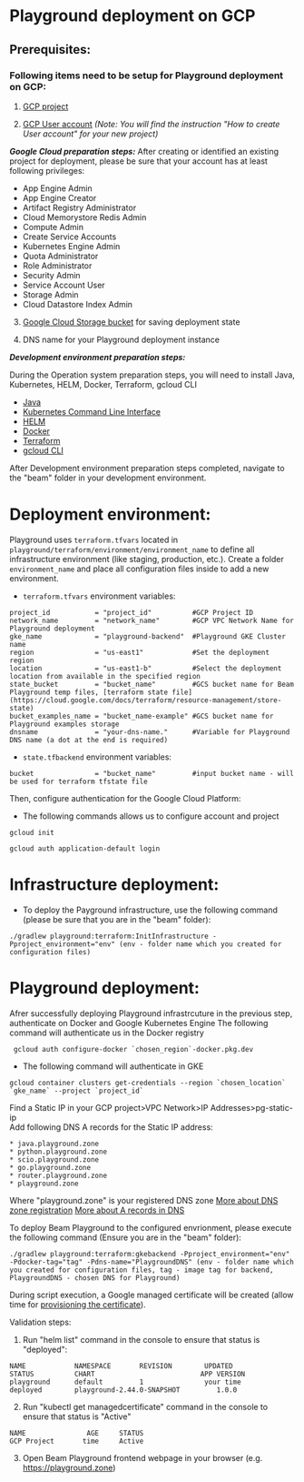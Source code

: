 <!--
    Licensed to the Apache Software Foundation (ASF) under one
    or more contributor license agreements.  See the NOTICE file
    distributed with this work for additional information
    regarding copyright ownership.  The ASF licenses this file
    to you under the Apache License, Version 2.0 (the
    "License"); you may not use this file except in compliance
    with the License.  You may obtain a copy of the License at

      http://www.apache.org/licenses/LICENSE-2.0

    Unless required by applicable law or agreed to in writing,
    software distributed under the License is distributed on an
    "AS IS" BASIS, WITHOUT WARRANTIES OR CONDITIONS OF ANY
    KIND, either express or implied.  See the License for the
    specific language governing permissions and limitations
    under the License.
-->
# Playground deployment on GCP

## Prerequisites:

### Following items need to be setup for Playground deployment on GCP:
1. [GCP project](https://cloud.google.com/)

2. [GCP User account](https://cloud.google.com/appengine/docs/standard/access-control?tab=python) _(Note: You will find the instruction "How to create User account" for your new project)_

***Google Cloud preparation steps:***
After creating or identified an existing project for deployment, please be sure that your account has at least following privileges:
   - App Engine Admin
   - App Engine Creator
   - Artifact Registry Administrator
   - Cloud Memorystore Redis Admin
   - Compute Admin
   - Create Service Accounts
   - Kubernetes Engine Admin
   - Quota Administrator
   - Role Administrator
   - Security Admin
   - Service Account User
   - Storage Admin
   - Cloud Datastore Index Admin

3. [Google Cloud Storage bucket](https://cloud.google.com/storage/docs/creating-buckets) for saving deployment state

4. DNS name for your Playground deployment instance

***Development environment preparation steps:***

During the Operation system preparation steps, you will need to install Java, Kubernetes, HELM, Docker, Terraform, gcloud CLI

* [Java](https://adoptopenjdk.net/)
* [Kubernetes Command Line Interface](https://kubernetes.io/docs/tasks/tools/install-kubectl-linux/)
* [HELM](https://helm.sh/docs/intro/install/)
* [Docker](https://docs.docker.com/engine/install/)
* [Terraform](https://www.terraform.io/downloads)
* [gcloud CLI](https://cloud.google.com/sdk/docs/install-sdk)

After Development environment preparation steps completed, navigate to the "beam" folder in your development environment.

# Deployment environment:
Playground uses `terraform.tfvars` located in `playground/terraform/environment/environment_name` to define all infrastructure environment (like staging, production, etc.). Create a folder `environment_name` and place all configuration files inside to add a new environment.

* `terraform.tfvars` environment variables:
```
project_id           = "project_id"          #GCP Project ID
network_name         = "network_name"        #GCP VPC Network Name for Playground deployment
gke_name             = "playground-backend"  #Playground GKE Cluster name
region               = "us-east1"            #Set the deployment region
location             = "us-east1-b"          #Select the deployment location from available in the specified region
state_bucket         = "bucket_name"         #GCS bucket name for Beam Playground temp files, [terraform state file] (https://cloud.google.com/docs/terraform/resource-management/store-state)
bucket_examples_name = "bucket_name-example" #GCS bucket name for Playground examples storage
dnsname              = "your-dns-name."      #Variable for Playground DNS name (a dot at the end is required)
```
* `state.tfbackend` environment variables:
```
bucket               = "bucket_name"         #input bucket name - will be used for terraform tfstate file
```
Then, configure authentication for the Google Cloud Platform:

* The following commands allows us to configure account and project
```
gcloud init
```
```
gcloud auth application-default login
```
# Infrastructure deployment:
* To deploy the Payground infrastructure, use the following command (please be sure that you are in the "beam" folder):
```
./gradlew playground:terraform:InitInfrastructure -Pproject_environment="env" (env - folder name which you created for configuration files)
```
# Playground deployment:
Afrer successfully deploying Playground infrastrcuture in the previous step, authenticate on Docker and Google Kubernetes Engine
The following command will authenticate us in the Docker registry
```
 gcloud auth configure-docker `chosen_region`-docker.pkg.dev
```
* The following command will authenticate in GKE
```
gcloud container clusters get-credentials --region `chosen_location` `gke_name` --project `project_id`
```
Find a Static IP in your GCP project>VPC Network>IP Addresses>pg-static-ip
<br>Add following DNS A records for the Static IP address:
```
* java.playground.zone
* python.playground.zone
* scio.playground.zone
* go.playground.zone
* router.playground.zone
* playground.zone
```
Where "playground.zone" is your registered DNS zone
[More about DNS zone registration](https://domains.google/get-started/domain-search/)
[More about A records in DNS](https://support.google.com/a/answer/2579934?hl=en)

To deploy Beam Playground to the configured envrionment, please execute the following command (Ensure you are in the "beam" folder):
```
./gradlew playground:terraform:gkebackend -Pproject_environment="env" -Pdocker-tag="tag" -Pdns-name="PlaygroundDNS" (env - folder name which you created for configuration files, tag - image tag for backend, PlaygroundDNS - chosen DNS for Playground)
```
During script execution, a Google managed certificate will be created (allow time for [provisioning the certificate](https://cloud.google.com/load-balancing/docs/ssl-certificates/google-managed-certs)).

Validation steps:
1. Run "helm list" command in the console to ensure that status is "deployed":
```
NAME            NAMESPACE       REVISION        UPDATED                                 STATUS          CHART                          APP VERSION
playground      default         1               your time                              deployed        playground-2.44.0-SNAPSHOT         1.0.0       
```
2. Run "kubectl get managedcertificate" command in the console to ensure that status is "Active"
```
NAME               AGE     STATUS
GCP Project       time     Active
```
3. Open Beam Playground frontend webpage in your browser (e.g. https://playground.zone)
